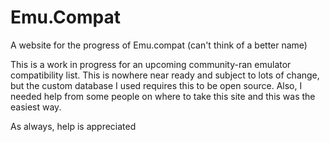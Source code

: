 # Emu.Compat
A website for the progress of Emu.compat (can't think of a better name)

This is a work in progress for an upcoming community-ran emulator compatibility list. This is nowhere near ready and subject to lots of change, but the custom database I used requires this to be open source. Also, I needed help from some people on where to take this site and this was the easiest way.

As always, help is appreciated
